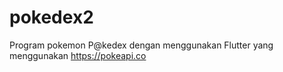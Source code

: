 # pokedex2

Program pokemon P@kedex dengan menggunakan Flutter yang menggunakan https://pokeapi.co 
